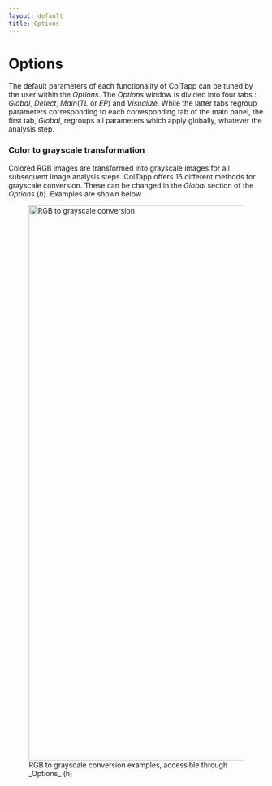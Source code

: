 ```yaml
---
layout: default
title: Options
---
```

# Options

The default parameters of each functionality of ColTapp can be tuned by the user within the _Options_. The _Options_ window is divided into four tabs : _Global_, _Detect_, _Main_(_TL_ or _EP_) and _Visualize_. While the latter tabs regroup parameters corresponding to each corresponding tab of the main panel, the first tab, _Global_, regroups all parameters which apply globally, whatever the analysis step.

### Color to grayscale transformation
Colored RGB images are transformed into grayscale images for all subsequent image analysis steps. ColTapp offers 16 different methods for grayscale conversion. These can be changed in the _Global_ section of the _Options_ (*h*). Examples are shown below
<figure>
  <img src="{{site.url}}/assets/images/Detect_4.png" alt="RGB to grayscale conversion" height="1094px"/>
  <figcaption> RGB to grayscale conversion examples, accessible through _Options_ (h) </figcaption>
</figure>
